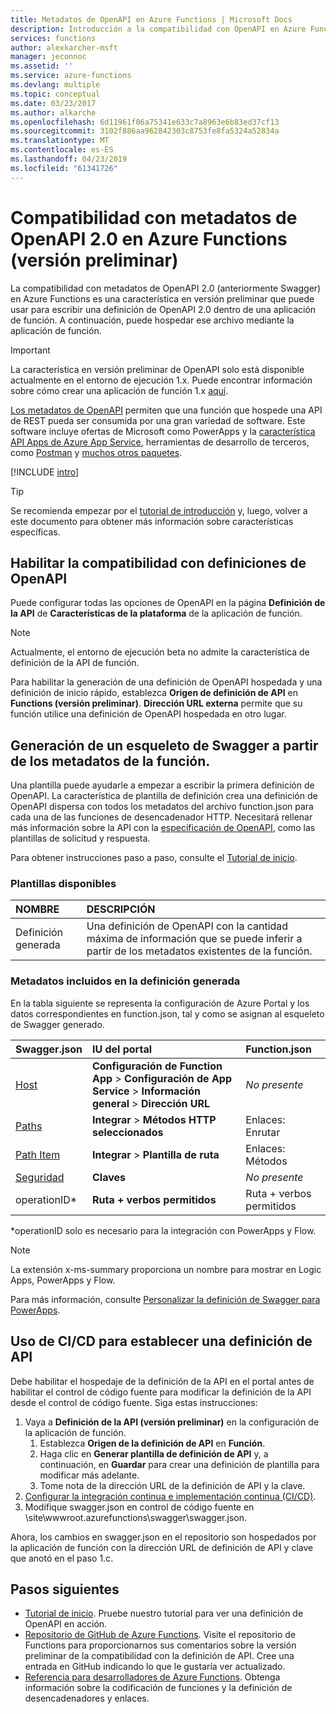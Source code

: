 ```yaml
---
title: Metadatos de OpenAPI en Azure Functions | Microsoft Docs
description: Introducción a la compatibilidad con OpenAPI en Azure Functions
services: functions
author: alexkarcher-msft
manager: jeconnoc
ms.assetid: ''
ms.service: azure-functions
ms.devlang: multiple
ms.topic: conceptual
ms.date: 03/23/2017
ms.author: alkarche
ms.openlocfilehash: 6d11961f06a75341e633c7a8963e6b83ed37cf13
ms.sourcegitcommit: 3102f886aa962842303c8753fe8fa5324a52834a
ms.translationtype: MT
ms.contentlocale: es-ES
ms.lasthandoff: 04/23/2019
ms.locfileid: "61341726"
---
```

# <a name="openapi-20-metadata-support-in-azure-functions-preview"></a>Compatibilidad con metadatos de OpenAPI 2.0 en Azure Functions (versión preliminar)
La compatibilidad con metadatos de OpenAPI 2.0 (anteriormente Swagger) en Azure Functions es una característica en versión preliminar que puede usar para escribir una definición de OpenAPI 2.0 dentro de una aplicación de función. A continuación, puede hospedar ese archivo mediante la aplicación de función.

> [!IMPORTANT]
> La característica en versión preliminar de OpenAPI solo está disponible actualmente en el entorno de ejecución 1.x. Puede encontrar información sobre cómo crear una aplicación de función 1.x [aquí](./functions-versions.md#creating-1x-apps).

[Los metadatos de OpenAPI](https://swagger.io/) permiten que una función que hospede una API de REST pueda ser consumida por una gran variedad de software. Este software incluye ofertas de Microsoft como PowerApps y la [característica API Apps de Azure App Service](../app-service/overview.md), herramientas de desarrollo de terceros, como [Postman](https://www.getpostman.com/docs/importing_swagger) y [muchos otros paquetes](https://swagger.io/tools/).

[!INCLUDE [intro](../../includes/functions-bindings-intro.md)]

>[!TIP]
>Se recomienda empezar por el [tutorial de introducción](./functions-api-definition-getting-started.md) y, luego, volver a este documento para obtener más información sobre características específicas.

## <a name="enable"></a>Habilitar la compatibilidad con definiciones de OpenAPI
Puede configurar todas las opciones de OpenAPI en la página **Definición de la API** de **Características de la plataforma** de la aplicación de función.

> [!NOTE]
> Actualmente, el entorno de ejecución beta no admite la característica de definición de la API de función.

Para habilitar la generación de una definición de OpenAPI hospedada y una definición de inicio rápido, establezca **Origen de definición de API** en **Functions (versión preliminar)**. **Dirección URL externa** permite que su función utilice una definición de OpenAPI hospedada en otro lugar.

## <a name="generate-definition"></a>Generación de un esqueleto de Swagger a partir de los metadatos de la función.
Una plantilla puede ayudarle a empezar a escribir la primera definición de OpenAPI. La característica de plantilla de definición crea una definición de OpenAPI dispersa con todos los metadatos del archivo function.json para cada una de las funciones de desencadenador HTTP. Necesitará rellenar más información sobre la API con la [especificación de OpenAPI](https://swagger.io/specification/), como las plantillas de solicitud y respuesta.

Para obtener instrucciones paso a paso, consulte el [Tutorial de inicio](./functions-api-definition-getting-started.md).

### <a name="templates"></a>Plantillas disponibles

|NOMBRE| DESCRIPCIÓN |
|:-----|:-----|
|Definición generada|Una definición de OpenAPI con la cantidad máxima de información que se puede inferir a partir de los metadatos existentes de la función.|

### <a name="quickstart-details"></a>Metadatos incluidos en la definición generada

En la tabla siguiente se representa la configuración de Azure Portal y los datos correspondientes en function.json, tal y como se asignan al esqueleto de Swagger generado.

|Swagger.json|IU del portal|Function.json|
|:----|:-----|:-----|
|[Host](https://swagger.io/specification/#fixed-fields-15)|**Configuración de Function App** > **Configuración de App Service** > **Información general** > **Dirección URL**|*No presente*
|[Paths](https://swagger.io/specification/#paths-object-29)|**Integrar** > **Métodos HTTP seleccionados**|Enlaces: Enrutar
|[Path Item](https://swagger.io/specification/#path-item-object-32)|**Integrar** > **Plantilla de ruta**|Enlaces: Métodos
|[Seguridad](https://swagger.io/specification/#security-scheme-object-112)|**Claves**|*No presente*|
|operationID*|**Ruta + verbos permitidos**|Ruta + verbos permitidos|

\*operationID solo es necesario para la integración con PowerApps y Flow.
> [!NOTE]
> La extensión x-ms-summary proporciona un nombre para mostrar en Logic Apps, PowerApps y Flow.
>
> Para más información, consulte [Personalizar la definición de Swagger para PowerApps](https://powerapps.microsoft.com/tutorials/customapi-how-to-swagger/).

## <a name="CICD"></a>Uso de CI/CD para establecer una definición de API

 Debe habilitar el hospedaje de la definición de la API en el portal antes de habilitar el control de código fuente para modificar la definición de la API desde el control de código fuente. Siga estas instrucciones:

1. Vaya a **Definición de la API (versión preliminar)** en la configuración de la aplicación de función.
   1. Establezca **Origen de la definición de API** en **Función**.
   1. Haga clic en **Generar plantilla de definición de API** y, a continuación, en **Guardar** para crear una definición de plantilla para modificar más adelante.
   1. Tome nota de la dirección URL de la definición de API y la clave.
1. [Configurar la integración continua e implementación continua (CI/CD)](https://docs.microsoft.com/azure/azure-functions/functions-continuous-deployment#continuous-deployment-requirements).
2. Modifique swagger.json en control de código fuente en \site\wwwroot\.azurefunctions\swagger\swagger.json.

Ahora, los cambios en swagger.json en el repositorio son hospedados por la aplicación de función con la dirección URL de definición de API y clave que anotó en el paso 1.c.

## <a name="next-steps"></a>Pasos siguientes
* [Tutorial de inicio](functions-api-definition-getting-started.md). Pruebe nuestro tutorial para ver una definición de OpenAPI en acción.
* [Repositorio de GitHub de Azure Functions](https://github.com/Azure/Azure-Functions/). Visite el repositorio de Functions para proporcionarnos sus comentarios sobre la versión preliminar de la compatibilidad con la definición de API. Cree una entrada en GitHub indicando lo que le gustaría ver actualizado.
* [Referencia para desarrolladores de Azure Functions](functions-reference.md). Obtenga información sobre la codificación de funciones y la definición de desencadenadores y enlaces.
